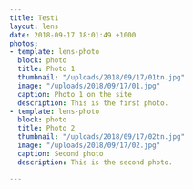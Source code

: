 ```yaml
---
title: Test1
layout: lens
date: 2018-09-17 18:01:49 +1000
photos:
- template: lens-photo
  block: photo
  title: Photo 1
  thumbnail: "/uploads/2018/09/17/01tn.jpg"
  image: "/uploads/2018/09/17/01.jpg"
  caption: Photo 1 on the site
  description: This is the first photo.
- template: lens-photo
  block: photo
  title: Photo 2
  thumbnail: "/uploads/2018/09/17/02tn.jpg"
  image: "/uploads/2018/09/17/02.jpg"
  caption: Second photo
  description: This is the second photo.

---
```

